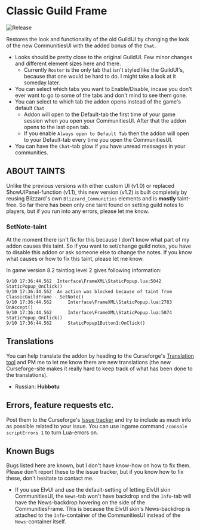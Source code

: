 # Classic Guild Frame

![Release](https://github.com/ahakola/ClassicGuildFrame/actions/workflows/release.yml/badge.svg)

Restores the look and functionality of the old GuildUI by changing the look of the new CommunitiesUI with the added bonus of the `Chat`.

* Looks should be pretty close to the original GuildUI. Few minor changes and different element sizes here and there.
   * Currently `Roster` is the only tab that isn't styled like the GuildUI's, because that one would be hard to do. I might take a look at it someday later.
* You can select which tabs you want to Enable/Disable, incase you don't ever want to go to some of the tabs and don't mind to see them gone.
* You can select to which tab the addon opens instead of the game's default `Chat`
   * Addon will open to the Default-tab the first time of your game session when you open your CommunitiesUI. After that the addon opens to the last open tab.
   * If you enable `Always open to Default Tab` then the addon will open to your Default-tab every time you open the CommunitiesUI.
* You can have the `Chat`-tab glow if you have unread messages in your communities.

## ABOUT TAINTS
Unlike the previous versions with either custom UI (v1.0) or replaced ShowUIPanel-function (v1.1), this new version (v1.2) is built completely by reusing Blizzard's own `Blizzard_Communities` elements and is **mostly** taint-free. So far there has been only one taint found on setting guild notes to players, but if you run into any errors, please let me know.

### SetNote-taint
At the moment there isn't fix for this because I don't know what part of my addon causes this taint. So if you want to set/change guild notes, you have to disable this addon or ask someone else to change the notes. If you know what causes or how to fix this taint, please let me know.

In game version 8.2 taintlog level 2 gives following information:

```
9/10 17:36:44.562  Interface\FrameXML\StaticPopup.lua:5042 StaticPopup_OnClick()
9/10 17:36:44.562  An action was blocked because of taint from ClassicGuildFrame - SetNote()
9/10 17:36:44.562      Interface\FrameXML\StaticPopup.lua:2783 OnAccept()
9/10 17:36:44.562      Interface\FrameXML\StaticPopup.lua:5074 StaticPopup_OnClick()
9/10 17:36:44.562      StaticPopup1Button1:OnClick()
```

## Translations
You can help translate the addon by heading to the Curseforge's [Translation tool](https://www.curseforge.com/wow/addons/classic-guild-frame/localization) and PM me to let me know there are new translations (the new Curseforge-site makes it really hard to keep track of what has been done to the translations).

* Russian: **Hubbotu**

## Errors, feature requests etc.
Post them to the Curseforge's [Issue tracker](https://www.curseforge.com/wow/addons/classic-guild-frame/issues) and try to include as much info as possible related to your issue. You can use ingame command `/console scriptErrors 1` to turn Lua-errors on.

## Known Bugs
Bugs listed here are known, but I don't have know-how on how to fix them. Please don't report these to the issue tracker, but if you know how to fix these, don't hesitate to contact me.

- If you use ElvUI and use the default-setting of letting ElvUI skin CommunitiesUI, the `News`-tab won't have backdrop and the `Info`-tab will have the News-backdrop hovering on the side of the CommunitiesFrame. This is because the ElvUI skin's News-backdrop is attached to the `Info`-container of the CommunitiesUI instead of the `News`-container itself.